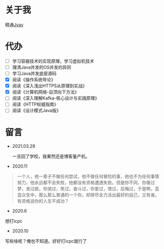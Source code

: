 # 关于我

精通[Jvav](https://jvav.top/)



# 代办

- [ ] 学习容器技术的实现原理，学习虚拟机技术
- [ ] 理清Java并发的OS并发的异同
- [ ] 学习Java并发底层源码
- [x] 阅读《操作系统导论》
- [x] 阅读《深入浅出HTTPS从原理到实战》
- [x] 阅读《计算机网络-自顶向下方法》
- [ ] 阅读《深入理解Kafka-核心设计与实践原理》
- [ ] 阅读《HTTP权威指南》
- [ ] 阅读《设计模式Java版》

# 留言

- 2021.03.29 

    一旦回了学校，我果然还是博客量产机。

- 2020.11


>一个人，他一辈子不做任何尝试，他不做任何冒险的事，他也不为任何事情努力，他永远都不会失败，他都没有资格遭遇失败。但是你不同，你做过梦，发过疯，你哭过，笑过，奋斗过，你爱过，恨过，后悔过，于是啊，芸芸众生中，那么那么普通的一个你，却拼尽全力活出最好的自己，又有谁，有资格说你的人生不成功？

- 2020.6

想打icpc

- 2020.10

写些啥呢？俺也不知道。好好打icpc就行了

